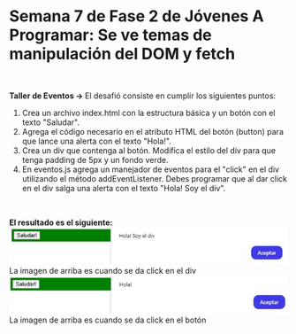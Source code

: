<h1>Semana 7 de Fase 2 de Jóvenes A Programar: Se ve temas de manipulación del DOM y fetch</h1> <br>

<strong> Taller de Eventos -> </strong> El desafió consiste en cumplir los siguientes puntos: <br>

<ol>
<li>Crea un archivo index.html con la estructura básica y un botón con el texto "Saludar".</li>
<li>Agrega el código necesario en el atributo HTML del botón (button) para que lance una alerta con el texto "Hola!".</li>
<li>Crea un div que contenga al botón. Modifica el estilo del div para que tenga padding de 5px y un fondo verde.</li>
<li>En eventos.js agrega un manejador de eventos para el "click" en el div utilizando el método addEventListener. Debes programar que al dar click en el div salga una alerta con el texto "Hola! Soy el div".</li>
</ol> <br>

<strong> El resultado es el siguiente: </strong> <br>
<img src="tallerEventos/prueba1.jpg">
La imagen de arriba es cuando se da click en el div
<br>
<img src="tallerEventos/prueba2.jpg">
La imagen de arriba es cuando se da click en el botón